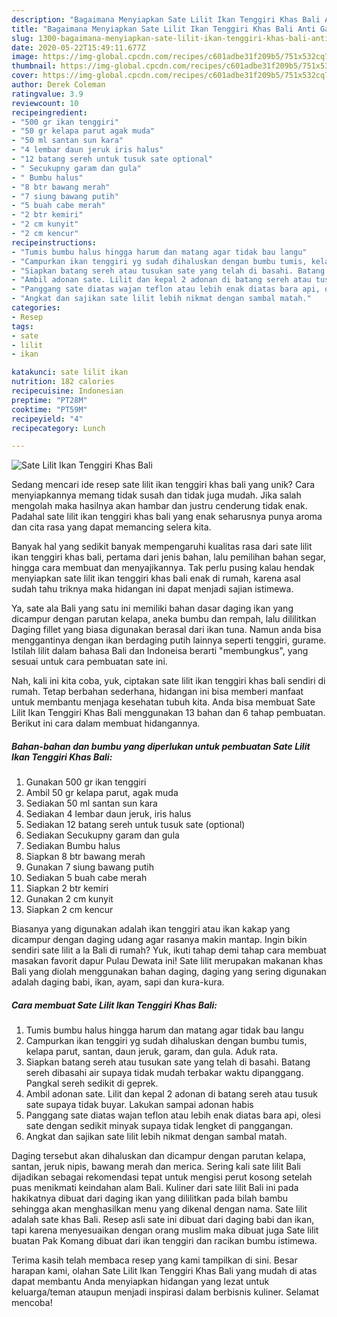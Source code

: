 ```yaml
---
description: "Bagaimana Menyiapkan Sate Lilit Ikan Tenggiri Khas Bali Anti Gagal"
title: "Bagaimana Menyiapkan Sate Lilit Ikan Tenggiri Khas Bali Anti Gagal"
slug: 1300-bagaimana-menyiapkan-sate-lilit-ikan-tenggiri-khas-bali-anti-gagal
date: 2020-05-22T15:49:11.677Z
image: https://img-global.cpcdn.com/recipes/c601adbe31f209b5/751x532cq70/sate-lilit-ikan-tenggiri-khas-bali-foto-resep-utama.jpg
thumbnail: https://img-global.cpcdn.com/recipes/c601adbe31f209b5/751x532cq70/sate-lilit-ikan-tenggiri-khas-bali-foto-resep-utama.jpg
cover: https://img-global.cpcdn.com/recipes/c601adbe31f209b5/751x532cq70/sate-lilit-ikan-tenggiri-khas-bali-foto-resep-utama.jpg
author: Derek Coleman
ratingvalue: 3.9
reviewcount: 10
recipeingredient:
- "500 gr ikan tenggiri"
- "50 gr kelapa parut agak muda"
- "50 ml santan sun kara"
- "4 lembar daun jeruk iris halus"
- "12 batang sereh untuk tusuk sate optional"
- " Secukupny garam dan gula"
- " Bumbu halus"
- "8 btr bawang merah"
- "7 siung bawang putih"
- "5 buah cabe merah"
- "2 btr kemiri"
- "2 cm kunyit"
- "2 cm kencur"
recipeinstructions:
- "Tumis bumbu halus hingga harum dan matang agar tidak bau langu"
- "Campurkan ikan tenggiri yg sudah dihaluskan dengan bumbu tumis, kelapa parut, santan, daun jeruk, garam, dan gula. Aduk rata."
- "Siapkan batang sereh atau tusukan sate yang telah di basahi. Batang sereh dibasahi air supaya tidak mudah terbakar waktu dipanggang. Pangkal sereh sedikit di geprek."
- "Ambil adonan sate. Lilit dan kepal 2 adonan di batang sereh atau tusuk sate supaya tidak buyar. Lakukan sampai adonan habis"
- "Panggang sate diatas wajan teflon atau lebih enak diatas bara api, olesi sate dengan sedikit minyak supaya tidak lengket di panggangan."
- "Angkat dan sajikan sate lilit lebih nikmat dengan sambal matah."
categories:
- Resep
tags:
- sate
- lilit
- ikan

katakunci: sate lilit ikan 
nutrition: 182 calories
recipecuisine: Indonesian
preptime: "PT28M"
cooktime: "PT59M"
recipeyield: "4"
recipecategory: Lunch

---
```



![Sate Lilit Ikan Tenggiri Khas Bali](https://img-global.cpcdn.com/recipes/c601adbe31f209b5/751x532cq70/sate-lilit-ikan-tenggiri-khas-bali-foto-resep-utama.jpg)

Sedang mencari ide resep sate lilit ikan tenggiri khas bali yang unik? Cara menyiapkannya memang tidak susah dan tidak juga mudah. Jika salah mengolah maka hasilnya akan hambar dan justru cenderung tidak enak. Padahal sate lilit ikan tenggiri khas bali yang enak seharusnya punya aroma dan cita rasa yang dapat memancing selera kita.

Banyak hal yang sedikit banyak mempengaruhi kualitas rasa dari sate lilit ikan tenggiri khas bali, pertama dari jenis bahan, lalu pemilihan bahan segar, hingga cara membuat dan menyajikannya. Tak perlu pusing kalau hendak menyiapkan sate lilit ikan tenggiri khas bali enak di rumah, karena asal sudah tahu triknya maka hidangan ini dapat menjadi sajian istimewa.

Ya, sate ala Bali yang satu ini memiliki bahan dasar daging ikan yang dicampur dengan parutan kelapa, aneka bumbu dan rempah, lalu dililitkan Daging fillet yang biasa digunakan berasal dari ikan tuna. Namun anda bisa menggantinya dengan ikan berdaging putih lainnya seperti tenggiri, gurame. Istilah lilit dalam bahasa Bali dan Indoneisa berarti &#34;membungkus&#34;, yang sesuai untuk cara pembuatan sate ini.


Nah, kali ini kita coba, yuk, ciptakan sate lilit ikan tenggiri khas bali sendiri di rumah. Tetap berbahan sederhana, hidangan ini bisa memberi manfaat untuk membantu menjaga kesehatan tubuh kita. Anda bisa membuat Sate Lilit Ikan Tenggiri Khas Bali menggunakan 13 bahan dan 6 tahap pembuatan. Berikut ini cara dalam membuat hidangannya.

<!--inarticleads1-->

##### Bahan-bahan dan bumbu yang diperlukan untuk pembuatan Sate Lilit Ikan Tenggiri Khas Bali:

1. Gunakan 500 gr ikan tenggiri
1. Ambil 50 gr kelapa parut, agak muda
1. Sediakan 50 ml santan sun kara
1. Sediakan 4 lembar daun jeruk, iris halus
1. Sediakan 12 batang sereh untuk tusuk sate (optional)
1. Sediakan  Secukupny garam dan gula
1. Sediakan  Bumbu halus
1. Siapkan 8 btr bawang merah
1. Gunakan 7 siung bawang putih
1. Sediakan 5 buah cabe merah
1. Siapkan 2 btr kemiri
1. Gunakan 2 cm kunyit
1. Siapkan 2 cm kencur


Biasanya yang digunakan adalah ikan tenggiri atau ikan kakap yang dicampur dengan daging udang agar rasanya makin mantap. Ingin bikin sendiri sate lilit a la Bali di rumah? Yuk, ikuti tahap demi tahap cara membuat masakan favorit dapur Pulau Dewata ini! Sate lilit merupakan makanan khas Bali yang diolah menggunakan bahan daging, daging yang sering digunakan adalah daging babi, ikan, ayam, sapi dan kura-kura. 

<!--inarticleads2-->

##### Cara membuat Sate Lilit Ikan Tenggiri Khas Bali:

1. Tumis bumbu halus hingga harum dan matang agar tidak bau langu
1. Campurkan ikan tenggiri yg sudah dihaluskan dengan bumbu tumis, kelapa parut, santan, daun jeruk, garam, dan gula. Aduk rata.
1. Siapkan batang sereh atau tusukan sate yang telah di basahi. Batang sereh dibasahi air supaya tidak mudah terbakar waktu dipanggang. Pangkal sereh sedikit di geprek.
1. Ambil adonan sate. Lilit dan kepal 2 adonan di batang sereh atau tusuk sate supaya tidak buyar. Lakukan sampai adonan habis
1. Panggang sate diatas wajan teflon atau lebih enak diatas bara api, olesi sate dengan sedikit minyak supaya tidak lengket di panggangan.
1. Angkat dan sajikan sate lilit lebih nikmat dengan sambal matah.


Daging tersebut akan dihaluskan dan dicampur dengan parutan kelapa, santan, jeruk nipis, bawang merah dan merica. Sering kali sate lilit Bali dijadikan sebagai rekomendasi tepat untuk mengisi perut kosong setelah puas menikmati keindahan alam Bali. Kuliner dari sate lilit Bali ini pada hakikatnya dibuat dari daging ikan yang dililitkan pada bilah bambu sehingga akan menghasilkan menu yang dikenal dengan nama. Sate lilit adalah sate khas Bali. Resep asli sate ini dibuat dari daging babi dan ikan, tapi karena menyesuaikan dengan orang muslim maka dibuat juga Sate lilit buatan Pak Komang dibuat dari ikan tenggiri dan racikan bumbu istimewa. 

Terima kasih telah membaca resep yang kami tampilkan di sini. Besar harapan kami, olahan Sate Lilit Ikan Tenggiri Khas Bali yang mudah di atas dapat membantu Anda menyiapkan hidangan yang lezat untuk keluarga/teman ataupun menjadi inspirasi dalam berbisnis kuliner. Selamat mencoba!
